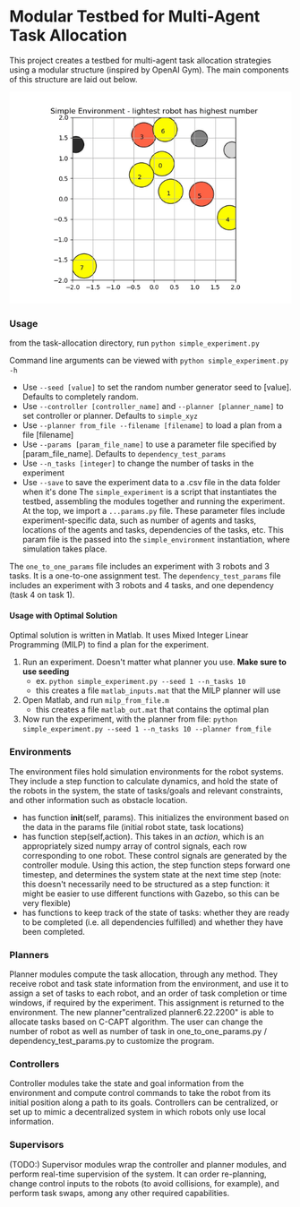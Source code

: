# Modular Testbed for Multi-Agent Task Allocation

This project creates a testbed for multi-agent task allocation strategies using a modular structure (inspired by OpenAI Gym). The main components of this structure are laid out below.

![](imgs/animation7-9.gif)

### Usage

from the task-allocation directory, run `python simple_experiment.py`

Command line arguments can be viewed with `python simple_experiment.py -h`
* Use `--seed [value]` to set the random number generator seed to [value]. Defaults to completely random.
* Use `--controller [controller_name]` and `--planner [planner_name]` to set controller or planner. Defaults to `simple_xyz`
* Use `--planner from_file --filename [filename]` to load a plan from a file [filename]
* Use `--params [param_file_name]` to use a parameter file specified by [param_file_name]. Defaults to `dependency_test_params`
* Use `--n_tasks [integer]` to change the number of tasks in the experiment
* Use `--save` to save the experiment data to a .csv file in the data folder when it's done
The `simple_experiment` is a script that instantiates the testbed, assembling the modules together and running the experiment. At the top, we import a `...params.py` file. These parameter files include experiment-specific data, such as number of agents and tasks, locations of the agents and tasks, dependencies of the tasks, etc. This param file is the passed into the `simple_environment` instantiation, where simulation takes place. 

The `one_to_one_params` file includes an experiment with 3 robots and 3 tasks. It is a one-to-one assignment test. The `dependency_test_params` file includes an experiment with 3 robots and 4 tasks, and one dependency (task 4 on task 1).

#### Usage with Optimal Solution
Optimal solution is written in Matlab. It uses Mixed Integer Linear Programming (MILP) to find a plan for the experiment. 
1. Run an experiment. Doesn't matter what planner you use. **Make sure to use seeding**
    - ex. `python simple_experiment.py --seed 1 --n_tasks 10`
    - this creates a file `matlab_inputs.mat` that the MILP planner will use
2. Open Matlab, and run `milp_from_file.m`
    - this creates a file `matlab_out.mat` that contains the optimal plan
3. Now run the experiment, with the planner from file: `python simple_experiment.py --seed 1 --n_tasks 10 --planner from_file`

### Environments
The environment files hold simulation environments for the robot systems. They include a step function to calculate dynamics, and hold the state of the robots in the system, the state of tasks/goals and relevant constraints, and other information such as obstacle location. 
* has function __init__(self, params). This initializes the environment based on the data in the params file (initial robot state, task locations)
* has function step(self,action). This takes in an *action*, which is an appropriately sized numpy array of control signals, each row corresponding to one robot. These control signals are generated by the controller module. Using this action, the step function steps forward one timestep, and determines the system state at the next time step
(note: this doesn't necessarily need to be structured as a step function: it might be easier to use different functions with Gazebo, so this can be very flexible)
* has functions to keep track of the state of tasks: whether they are ready to be completed (i.e. all dependencies fulfilled) and whether they have been completed. 

### Planners
Planner modules compute the task allocation, through any method. They receive robot and task state information from the environment, and use it to assign a set of tasks to each robot, and an order of task completion or time windows, if required by the experiment. This assignment is returned to the environment. The new planner"centralized planner6.22.2200" is able to allocate tasks based on C-CAPT algorithm. The user can change the number of robot as well as number of task in one_to_one_params.py / dependency_test_params.py to customize the program.

### Controllers
Controller modules take the state and goal information from the environment and compute control commands to take the robot from its initial position along a path to its goals. Controllers can be centralized, or set up to mimic a decentralized system in which robots only use local information.

### Supervisors
(TODO:) Supervisor modules wrap the controller and planner modules, and perform real-time supervision of the system. It can order re-planning, change control inputs to the robots (to avoid collisions, for example), and perform task swaps, among any other required capabilities.



